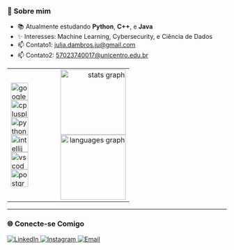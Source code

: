 
### 🌟 **Sobre mim**
- 📚 Atualmente estudando **Python**, **C++**, e **Java**
- ✨ Interesses: Machine Learning, Cybersecurity, e Ciência de Dados
- 📫 Contato1: [julia.dambros.ju@gmail.com](mailto:julia.dambros.ju@gmail.com)
- 📫 Contato2: [57023740017@unicentro.edu.br](mailto:57023740017@unicentro.edu.br)


<table width="100%">
  <tr>
    <td width="20%" align="left">
      <img src="https://cdn.jsdelivr.net/gh/devicons/devicon/icons/googlecloud/googlecloud-original.svg" height="40" alt="googlecloud logo" /><br/>
      <img src="https://cdn.jsdelivr.net/gh/devicons/devicon/icons/cplusplus/cplusplus-original.svg" height="40" alt="cplusplus logo" /><br/>
      <img src="https://cdn.jsdelivr.net/gh/devicons/devicon/icons/python/python-original.svg" height="40" alt="python logo" /><br/>
      <img src="https://cdn.jsdelivr.net/gh/devicons/devicon/icons/intellij/intellij-original.svg" height="40" alt="intellij logo" /><br/>
      <img src="https://cdn.jsdelivr.net/gh/devicons/devicon/icons/vscode/vscode-original.svg" height="40" alt="vscode logo" /><br/>
      <img src="https://cdn.jsdelivr.net/gh/devicons/devicon/icons/postgresql/postgresql-original.svg" height="40" alt="postgresql logo" />
    </td>
    <td width="80%" align="right">
      <img src="https://github-readme-stats.vercel.app/api?username=Juliadambros&hide_title=false&hide_rank=false&show_icons=true&include_all_commits=true&count_private=true&disable_animations=false&theme=moltack&locale=en&hide_border=true&order=1" height="150" alt="stats graph" /><br/>
      <img src="https://github-readme-stats.vercel.app/api/top-langs?username=Juliadambros&locale=en&hide_title=false&layout=compact&card_width=320&langs_count=5&theme=moltack&hide_border=true&order=2" height="150" alt="languages graph" />
    </td>
  </tr>
</table>



---

### 🌐 **Conecte-se Comigo**
<p align="left">
  <a href="https://www.linkedin.com/in/j%C3%BAlia-dambr%C3%B3s-5215352a8/" target="_blank">
    <img src="https://img.shields.io/badge/LinkedIn-0077B5?style=flat&logo=linkedin&logoColor=white" alt="LinkedIn">
  </a>
  <a href="https://instagram.com/julia.dambros.ju" target="_blank">
    <img src="https://img.shields.io/badge/Instagram-E4405F?style=flat&logo=instagram&logoColor=white" alt="Instagram">
  </a>
  <a href="mailto:julia.dambros.jua@gmail.com" target="_blank">
    <img src="https://img.shields.io/badge/Email-D14836?style=flat&logo=gmail&logoColor=white" alt="Email">
  </a>
</p>
